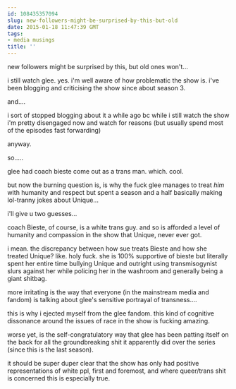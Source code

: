 ```yaml
---
id: 108435357094
slug: new-followers-might-be-surprised-by-this-but-old
date: 2015-01-18 11:47:39 GMT
tags:
- media musings
title: ''
---
```

new followers might be surprised by this, but old ones won't...

i still watch glee. yes. i'm well aware of how problematic the show is. i've been blogging and criticising the show since about season 3.

and....

i sort of stopped blogging about it a while ago bc while i still watch the show i'm pretty disengaged now and watch for reasons (but usually spend most of the episodes fast forwarding)

anyway.

so.....

glee had coach bieste come out as a trans man. which. cool.

but now the burning question is, is why the fuck glee manages to treat _him_ with humanity and respect but spent a season and a half basically making lol-tranny jokes about Unique...

i'll give u two guesses...

coach Bieste, of course, is a white trans guy. and so is afforded a level of humanity and compassion in the show that Unique, never ever got.

i mean. the discrepancy between how sue treats Bieste and how she treated Unique? like. holy fuck. she is 100% supportive of bieste but literally spent her entire time bullying Unique and outright using transmisogynist slurs against her while policing her in the washroom and generally being a giant shitbag.

more irritating is the way that everyone (in the mainstream media and fandom) is talking about glee's sensitive portrayal of transness.... 

this is why i ejected myself from the glee fandom. this kind of cognitive dissonance around the issues of race in the show is fucking amazing. 

worse yet, is the self-congratulatory way that glee has been patting itself on the back for all the groundbreaking shit it apparently did over the series (since this is the last season).

it should be super duper clear that the show has only had positive representations of white ppl, first and foremost, and where queer/trans shit is concerned this is especially true.